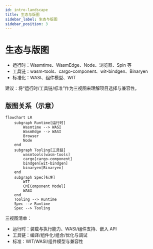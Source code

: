 ```yaml
---
id: intro-landscape
title: 生态与版图
sidebar_label: 生态与版图
sidebar_position: 3
---
```


# 生态与版图

- 运行时：Wasmtime、WasmEdge、Node、浏览器、Spin 等
- 工具链：wasm-tools、cargo-component、wit-bindgen、Binaryen
- 标准化：WASI、组件模型、WIT

建议：将“运行时/工具链/标准”作为三视图来理解项目选择与兼容性。

## 版图关系（示意）

```mermaid
flowchart LR
	subgraph Runtime[运行时]
		Wasmtime --> WASI
		WasmEdge --> WASI
		Browser
		Node
	end
	subgraph Tooling[工具链]
		wasmtools[wasm-tools]
		cargo[cargo-component]
		bindgen[wit-bindgen]
		binaryen[Binaryen]
	end
	subgraph Spec[标准]
		WIT
		CM[Component Model]
		WASI
	end
	Tooling --> Runtime
	Spec --> Runtime
	Spec --> Tooling
```

三视图清单：
- 运行时：装载与执行能力、WASI/组件支持、嵌入 API
- 工具链：编译/组件化/组合/优化与调试
- 标准：WIT/WASI/组件模型与兼容性
